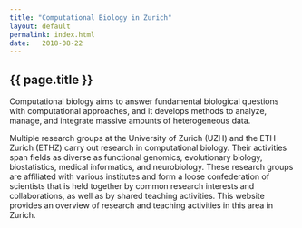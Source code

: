```yaml
---
title: "Computational Biology in Zurich"
layout: default
permalink: index.html
date:   2018-08-22
---
```


## {{ page.title }}

Computational biology aims to answer fundamental biological questions with computational approaches, and it develops methods to analyze, manage, and integrate massive amounts of heterogeneous data.

Multiple research groups at the University of Zurich (UZH) and the ETH Zurich (ETHZ) carry out research in computational biology. Their activities span fields as diverse as functional genomics, evolutionary biology, biostatistics, medical informatics, and neurobiology. These research groups are affiliated with various institutes and form a loose confederation of scientists that is held together by common research interests and collaborations, as well as by shared teaching activities. This website provides an overview of research and teaching activities in this area in Zurich.

<object data="http://compbio.ch/collabplots/?nodes=http%3A%2F%2Fcompbio.ch%2Fcollab%2Fcompbio%2Fpeople.txt&nodesort=random&connections=http%3A%2F%2Fcompbio.ch%2Fcollab%2Fcompbio%2Fconnections.txt&plot_bgcolor_hex=%23ffffff&fontcol=%23000000&imgh=520&circradius=60&legendw=50&legendpos=top&legendsort=label+length&fontpx=11&legendfpx=12&imgtype=SVG&transparent=opaque&Submit=Submit&embed=1" />